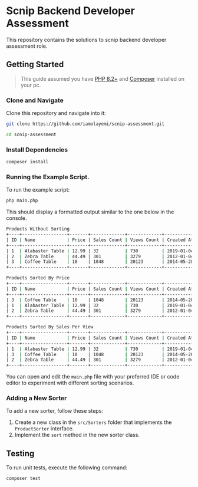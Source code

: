 # Scnip Backend Developer Assessment

This repository contains the solutions to scnip backend developer assessment role.

## Getting Started

> This guide assumed you have [PHP 8.2+](https://php.net/releases/) and [Composer](https://getcomposer.org/) installed on your pc.
> 
### Clone and Navigate
Clone this repository and navigate into it:

```bash
git clone https://github.com/iamolayemi/scnip-assessment.git 

cd scnip-assessment
```

### Install Dependencies
```bash 
composer install
```

### Running the Example Script.
To run the example script:
```bash
php main.php
```

This should display a formatted output similar to the one below in the console.
```bash
Products Without Sorting
+----+-----------------+-------+-------------+-------------+------------+
| ID | Name            | Price | Sales Count | Views Count | Created At |
+----+-----------------+-------+-------------+-------------+------------+
| 1  | Alabaster Table | 12.99 | 32          | 730         | 2019-01-04 |
| 2  | Zebra Table     | 44.49 | 301         | 3279        | 2012-01-04 |
| 3  | Coffee Table    | 10    | 1048        | 20123       | 2014-05-28 |
+----+-----------------+-------+-------------+-------------+------------+

Products Sorted By Price
+----+-----------------+-------+-------------+-------------+------------+
| ID | Name            | Price | Sales Count | Views Count | Created At |
+----+-----------------+-------+-------------+-------------+------------+
| 3  | Coffee Table    | 10    | 1048        | 20123       | 2014-05-28 |
| 1  | Alabaster Table | 12.99 | 32          | 730         | 2019-01-04 |
| 2  | Zebra Table     | 44.49 | 301         | 3279        | 2012-01-04 |
+----+-----------------+-------+-------------+-------------+------------+

Products Sorted By Sales Per View
+----+-----------------+-------+-------------+-------------+------------+
| ID | Name            | Price | Sales Count | Views Count | Created At |
+----+-----------------+-------+-------------+-------------+------------+
| 1  | Alabaster Table | 12.99 | 32          | 730         | 2019-01-04 |
| 3  | Coffee Table    | 10    | 1048        | 20123       | 2014-05-28 |
| 2  | Zebra Table     | 44.49 | 301         | 3279        | 2012-01-04 |
+----+-----------------+-------+-------------+-------------+------------+
```

You can open and edit the `main.php` file with your preferred IDE or code editor to experiment with different sorting scenarios.

### Adding a New Sorter
To add a new sorter, follow these steps:

1. Create a new class in the `src/Sorters` folder that implements the `ProductSorter` interface.
2. Implement the `sort` method in the new sorter class.

## Testing  
To run unit tests, execute the following command:
```bash
composer test
```
